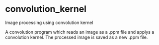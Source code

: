 # convolution_kernel
Image processing using convolution kernel

A convolution program which reads an image as a .ppm file and applys a convolution kernel. The processed image is saved as a new .ppm file.
